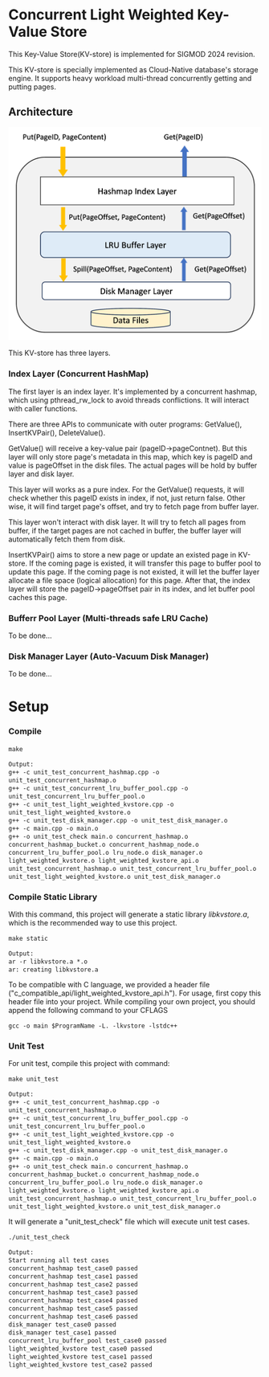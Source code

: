 # Concurrent Light Weighted Key-Value Store

This Key-Value Store(KV-store) is implemented for SIGMOD 2024 revision. 

This KV-store is specially implemented as Cloud-Native database's storage engine. It supports heavy workload multi-thread concurrently getting and putting pages.

## Architecture
<img src="docs/light-kv-architecture.png"
      width="600" />


This KV-store has three layers. 

### Index Layer (Concurrent HashMap)
The first layer is an index layer. It's implemented by a concurrent hashmap, which using pthread_rw_lock to avoid threads conflictions. It will interact with caller functions.

There are three APIs to communicate with outer programs: GetValue(), InsertKVPair(), DeleteValue().

GetValue() will receive a key-value pair (pageID->pageContnet). But this layer will only store page's metadata in this map, which key is pageID and value is pageOffset in the disk files. The actual pages will be hold by buffer layer and disk layer.

This layer will works as a pure index. For the GetValue() requests, it will check whether this pageID exists in index, if not, just return false. Other wise, it will find target page's offset, and try to fetch page from buffer layer. 

This layer won't interact with disk layer. It will try to fetch all pages from buffer, if the target pages are not cached in buffer, the buffer layer will automatically fetch them from disk. 

InsertKVPair() aims to store a new page or update an existed page in KV-store. If the coming page is existed, it will transfer this page to buffer pool to update this page. If the coming page is not existed, it will let the buffer layer allocate a file space (logical allocation) for this page.
After that, the index layer will store the pageID->pageOffset pair in its index, and let buffer pool caches this page.

### Bufferr Pool Layer (Multi-threads safe LRU Cache)
To be done...

### Disk Manager Layer (Auto-Vacuum Disk Manager)
To be done...


# Setup
### Compile
```
make
```

```
Output:
g++ -c unit_test_concurrent_hashmap.cpp -o unit_test_concurrent_hashmap.o
g++ -c unit_test_concurrent_lru_buffer_pool.cpp -o unit_test_concurrent_lru_buffer_pool.o
g++ -c unit_test_light_weighted_kvstore.cpp -o unit_test_light_weighted_kvstore.o
g++ -c unit_test_disk_manager.cpp -o unit_test_disk_manager.o
g++ -c main.cpp -o main.o
g++ -o unit_test_check main.o concurrent_hashmap.o concurrent_hashmap_bucket.o concurrent_hashmap_node.o concurrent_lru_buffer_pool.o lru_node.o disk_manager.o light_weighted_kvstore.o light_weighted_kvstore_api.o unit_test_concurrent_hashmap.o unit_test_concurrent_lru_buffer_pool.o unit_test_light_weighted_kvstore.o unit_test_disk_manager.o
```

### Compile Static Library
With this command, this project will generate a static library *libkvstore.a*, which is the recommended way to use this project.
```
make static
```
```
Output:
ar -r libkvstore.a *.o
ar: creating libkvstore.a
```

To be compatible with C language, we provided a header file ("c_compatible_api/light_weighted_kvstore_api.h"). For usage, first copy this header file into your project. While compiling your own project, you should append the following command to your CFLAGS
```
gcc -o main $ProgramName -L. -lkvstore -lstdc++
```

### Unit Test
For unit test, compile this project with command:
```
make unit_test
```
```
Output:
g++ -c unit_test_concurrent_hashmap.cpp -o unit_test_concurrent_hashmap.o
g++ -c unit_test_concurrent_lru_buffer_pool.cpp -o unit_test_concurrent_lru_buffer_pool.o
g++ -c unit_test_light_weighted_kvstore.cpp -o unit_test_light_weighted_kvstore.o
g++ -c unit_test_disk_manager.cpp -o unit_test_disk_manager.o
g++ -c main.cpp -o main.o
g++ -o unit_test_check main.o concurrent_hashmap.o concurrent_hashmap_bucket.o concurrent_hashmap_node.o concurrent_lru_buffer_pool.o lru_node.o disk_manager.o light_weighted_kvstore.o light_weighted_kvstore_api.o unit_test_concurrent_hashmap.o unit_test_concurrent_lru_buffer_pool.o unit_test_light_weighted_kvstore.o unit_test_disk_manager.o
```
It will generate a "unit_test_check" file which will execute unit test cases.
```
./unit_test_check
```
```
Output:
Start running all test cases
concurrent_hashmap test_case0 passed
concurrent_hashmap test_case1 passed
concurrent_hashmap test_case2 passed
concurrent_hashmap test_case3 passed
concurrent_hashmap test_case4 passed
concurrent_hashmap test_case5 passed
concurrent_hashmap test_case6 passed
disk_manager test_case0 passed
disk_manager test_case1 passed
concurrent_lru_buffer_pool test_case0 passed
light_weighted_kvstore test_case0 passed
light_weighted_kvstore test_case1 passed
light_weighted_kvstore test_case2 passed
```

